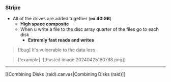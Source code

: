 ### Stripe 
- All of the drives are added together (**ex 40 GB**)
	- **High  space composite**
	- When u write a file to the disc array quarter of the files  go to each disk
		- **Extremly fast   reads and writes**

>[!bug] It's vulnerable to the data loss

>[!example]
![[Pasted image 20240425180738.png]]

----
[[Combining Disks (raid).canvas|Combining Disks (raid)]]